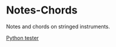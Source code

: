 # Notes-Chords
Notes and chords on stringed instruments.

[Python tester](https://www.tutorialspoint.com/execute_python_online.php)
